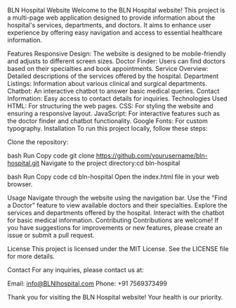 BLN Hospital Website
Welcome to the BLN Hospital website! This project is a multi-page web application designed to provide information about the hospital's services, departments, and doctors. It aims to enhance user experience by offering easy navigation and access to essential healthcare information.

Features
Responsive Design: The website is designed to be mobile-friendly and adjusts to different screen sizes.
Doctor Finder: Users can find doctors based on their specialties and book appointments.
Service Overview: Detailed descriptions of the services offered by the hospital.
Department Listings: Information about various clinical and surgical departments.
Chatbot: An interactive chatbot to answer basic medical queries.
Contact Information: Easy access to contact details for inquiries.
Technologies Used
HTML: For structuring the web pages.
CSS: For styling the website and ensuring a responsive layout.
JavaScript: For interactive features such as the doctor finder and chatbot functionality.
Google Fonts: For custom typography.
Installation
To run this project locally, follow these steps:

Clone the repository:

bash
Run
Copy code
git clone https://github.com/yourusername/bln-hospital.git
Navigate to the project directory:cd bln-hospital

bash
Run
Copy code
cd bln-hospital
Open the index.html file in your web browser.

Usage
Navigate through the website using the navigation bar.
Use the "Find a Doctor" feature to view available doctors and their specialties.
Explore the services and departments offered by the hospital.
Interact with the chatbot for basic medical information.
Contributing
Contributions are welcome! If you have suggestions for improvements or new features, please create an issue or submit a pull request.

License
This project is licensed under the MIT License. See the LICENSE file for more details.

Contact
For any inquiries, please contact us at:

Email: info@BLNlhospital.com
Phone: +91 7569373499

Thank you for visiting the BLN Hospital website! Your health is our priority.
